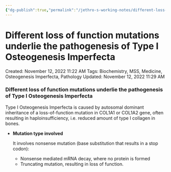```yaml
---
{"dg-publish":true,"permalink":"/jethro-s-working-notes/different-loss-of-function-mutations-underlie-the/","dgPassFrontmatter":true}
---
```



# Different loss of function mutations underlie the pathogenesis of Type I Osteogenesis Imperfecta

Created: November 12, 2022 11:22 AM
Tags: Biochemistry, MSS, Medicine, Osteogenesis Imperfecta, Pathology
Updated: November 12, 2022 11:29 AM

### Different loss of function mutations underlie the pathogenesis of Type I Osteogenesis Imperfecta

Type I Osteogenesis Imperfecta is caused by autosomal dominant inheritance of a loss-of-function mutation in COL1A1 or COL1A2 gene, often resulting in haploinsufficiency, i.e. reduced amount of type I collagen in bones.

- ********************************************Mutation type involved********************************************
    
    It involves nonsense mutation (base substitution that results in a stop codon):
    
    - Nonsense mediated mRNA decay, where no protein is formed
    - Truncating mutation, resulting in loss of function.